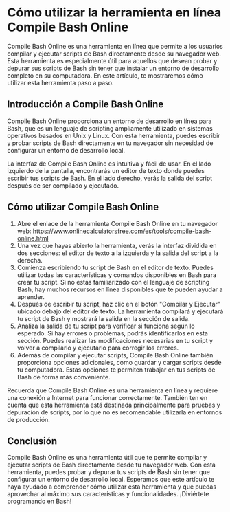 Cómo utilizar la herramienta en línea Compile Bash Online
=========================================================

Compile Bash Online es una herramienta en línea que permite a los usuarios compilar y ejecutar scripts de Bash directamente desde su navegador web. Esta herramienta es especialmente útil para aquellos que desean probar y depurar sus scripts de Bash sin tener que instalar un entorno de desarrollo completo en su computadora. En este artículo, te mostraremos cómo utilizar esta herramienta paso a paso.

Introducción a Compile Bash Online
----------------------------------

Compile Bash Online proporciona un entorno de desarrollo en línea para Bash, que es un lenguaje de scripting ampliamente utilizado en sistemas operativos basados en Unix y Linux. Con esta herramienta, puedes escribir y probar scripts de Bash directamente en tu navegador sin necesidad de configurar un entorno de desarrollo local.

La interfaz de Compile Bash Online es intuitiva y fácil de usar. En el lado izquierdo de la pantalla, encontrarás un editor de texto donde puedes escribir tus scripts de Bash. En el lado derecho, verás la salida del script después de ser compilado y ejecutado.

Cómo utilizar Compile Bash Online
---------------------------------

1. Abre el enlace de la herramienta Compile Bash Online en tu navegador web: <https://www.onlinecalculatorsfree.com/es/tools/compile-bash-online.html>
2. Una vez que hayas abierto la herramienta, verás la interfaz dividida en dos secciones: el editor de texto a la izquierda y la salida del script a la derecha.
3. Comienza escribiendo tu script de Bash en el editor de texto. Puedes utilizar todas las características y comandos disponibles en Bash para crear tu script. Si no estás familiarizado con el lenguaje de scripting Bash, hay muchos recursos en línea disponibles que te pueden ayudar a aprender.
4. Después de escribir tu script, haz clic en el botón "Compilar y Ejecutar" ubicado debajo del editor de texto. La herramienta compilará y ejecutará tu script de Bash y mostrará la salida en la sección de salida.
5. Analiza la salida de tu script para verificar si funciona según lo esperado. Si hay errores o problemas, podrás identificarlos en esta sección. Puedes realizar las modificaciones necesarias en tu script y volver a compilarlo y ejecutarlo para corregir los errores.
6. Además de compilar y ejecutar scripts, Compile Bash Online también proporciona opciones adicionales, como guardar y cargar scripts desde tu computadora. Estas opciones te permiten trabajar en tus scripts de Bash de forma más conveniente.

Recuerda que Compile Bash Online es una herramienta en línea y requiere una conexión a Internet para funcionar correctamente. También ten en cuenta que esta herramienta está destinada principalmente para pruebas y depuración de scripts, por lo que no es recomendable utilizarla en entornos de producción.

Conclusión
----------

Compile Bash Online es una herramienta útil que te permite compilar y ejecutar scripts de Bash directamente desde tu navegador web. Con esta herramienta, puedes probar y depurar tus scripts de Bash sin tener que configurar un entorno de desarrollo local. Esperamos que este artículo te haya ayudado a comprender cómo utilizar esta herramienta y que puedas aprovechar al máximo sus características y funcionalidades. ¡Diviértete programando en Bash!